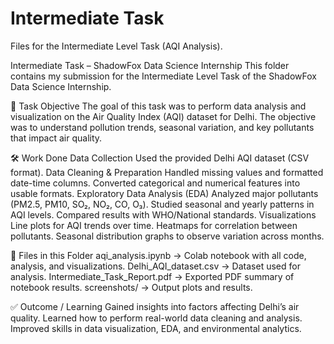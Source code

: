 # Intermediate Task
Files for the Intermediate Level Task (AQI Analysis).

Intermediate Task – ShadowFox Data Science Internship
This folder contains my submission for the Intermediate Level Task of the ShadowFox Data Science Internship.

📌 Task Objective
The goal of this task was to perform data analysis and visualization on the Air Quality Index (AQI) dataset for Delhi. The objective was to understand pollution trends, seasonal variation, and key pollutants that impact air quality.

🛠️ Work Done
Data Collection
Used the provided Delhi AQI dataset (CSV format).
Data Cleaning & Preparation
Handled missing values and formatted date-time columns.
Converted categorical and numerical features into usable formats.
Exploratory Data Analysis (EDA)
Analyzed major pollutants (PM2.5, PM10, SO₂, NO₂, CO, O₃).
Studied seasonal and yearly patterns in AQI levels.
Compared results with WHO/National standards.
Visualizations
Line plots for AQI trends over time.
Heatmaps for correlation between pollutants.
Seasonal distribution graphs to observe variation across months.

📂 Files in this Folder
aqi_analysis.ipynb → Colab notebook with all code, analysis, and visualizations.
Delhi_AQI_dataset.csv → Dataset used for analysis.
Intermediate_Task_Report.pdf → Exported PDF summary of notebook results.
screenshots/ → Output plots and results.

✅ Outcome / Learning
Gained insights into factors affecting Delhi’s air quality.
Learned how to perform real-world data cleaning and analysis.
Improved skills in data visualization, EDA, and environmental analytics.
